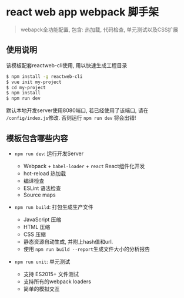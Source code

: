 # react web app webpack 脚手架

> webapck全功能配置, 包含: 热加载, 代码检查, 单元测试以及CSS扩展

## 使用说明

该模板配套reactweb-cli使用, 用以快速生成工程目录

``` bash
$ npm install -g reactweb-cli
$ vue init my-project
$ cd my-project
$ npm install
$ npm run dev
```

默认本地开发server使用8080端口, 若已经使用了该端口, 请在 `/config/index.js`修改. 否则运行 `npm run dev` 将会出错!

## 模板包含哪些内容

- `npm run dev`: 运行开发Server
  - Webpack + `babel-loader` + `react` React组件化开发
  - hot-reload 热加载
  - 编译检查
  - ESLint 语法检查
  - Source maps

- `npm run build`: 打包生成生产文件
  - JavaScript 压缩
  - HTML 压缩
  - CSS 压缩
  - 静态资源自动生成, 并附上hash值和url.
  - 使用 `npm run build --report`生成文件大小的分析报告

- `npm run unit`: 单元测试
  - 支持 ES2015+ 文件测试
  - 支持所有的webpack loaders
  - 简单的模拟交互

